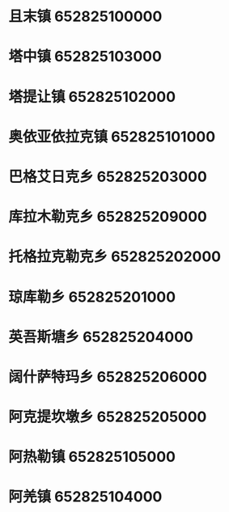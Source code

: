 # 且末镇 652825100000
# 塔中镇 652825103000
# 塔提让镇 652825102000
# 奥依亚依拉克镇 652825101000
# 巴格艾日克乡 652825203000
# 库拉木勒克乡 652825209000
# 托格拉克勒克乡 652825202000
# 琼库勒乡 652825201000
# 英吾斯塘乡 652825204000
# 阔什萨特玛乡 652825206000
# 阿克提坎墩乡 652825205000
# 阿热勒镇 652825105000
# 阿羌镇 652825104000

